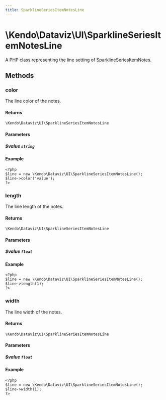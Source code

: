 ```yaml
---
title: SparklineSeriesItemNotesLine
---
```


# \Kendo\Dataviz\UI\SparklineSeriesItemNotesLine

A PHP class representing the line setting of SparklineSeriesItemNotes.


## Methods

### color
The line color of the notes.

#### Returns
`\Kendo\Dataviz\UI\SparklineSeriesItemNotesLine`

#### Parameters

##### $value `string`



#### Example 
    <?php
    $line = new \Kendo\Dataviz\UI\SparklineSeriesItemNotesLine();
    $line->color('value');
    ?>

### length
The line length of the notes.

#### Returns
`\Kendo\Dataviz\UI\SparklineSeriesItemNotesLine`

#### Parameters

##### $value `float`



#### Example 
    <?php
    $line = new \Kendo\Dataviz\UI\SparklineSeriesItemNotesLine();
    $line->length(1);
    ?>

### width
The line width of the notes.

#### Returns
`\Kendo\Dataviz\UI\SparklineSeriesItemNotesLine`

#### Parameters

##### $value `float`



#### Example 
    <?php
    $line = new \Kendo\Dataviz\UI\SparklineSeriesItemNotesLine();
    $line->width(1);
    ?>

